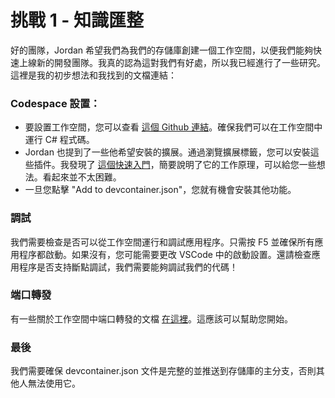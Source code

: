 # 挑戰 1 - 知識匯整

好的團隊，Jordan 希望我們為我們的存儲庫創建一個工作空間，以便我們能夠快速上線新的開發團隊。我真的認為這對我們有好處，所以我已經進行了一些研究。這裡是我的初步想法和我找到的文檔連結：

### Codespace 設置：
- 要設置工作空間，您可以查看 [這個 Github 連結](https://docs.github.com/en/codespaces/developing-in-a-codespace/creating-a-codespace-for-a-repository)。確保我們可以在工作空間中運行 C# 程式碼。
- Jordan 也提到了一些他希望安裝的擴展。通過瀏覽擴展標籤，您可以安裝這些插件。我發現了 [這個快速入門](https://docs.github.com/en/codespaces/getting-started/quickstart)，簡要說明了它的工作原理，可以給您一些想法。看起來並不太困難。
- 一旦您點擊 "Add to devcontainer.json"，您就有機會安裝其他功能。

### 調試
我們需要檢查是否可以從工作空間運行和調試應用程序。只需按 F5 並確保所有應用程序都啟動。如果沒有，您可能需要更改 VSCode 中的啟動設置。還請檢查應用程序是否支持斷點調試，我們需要能夠調試我們的代碼！

### 端口轉發
有一些關於工作空間中端口轉發的文檔 [在這裡](https://docs.github.com/en/codespaces/developing-in-a-codespace/forwarding-ports-in-your-codespace)。這應該可以幫助您開始。

### 最後
我們需要確保 devcontainer.json 文件是完整的並推送到存儲庫的主分支，否則其他人無法使用它。
